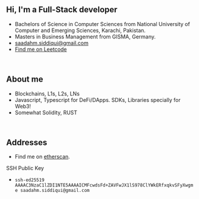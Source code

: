 ## Hi, I'm a Full-Stack developer

- Bachelors of Science in Computer Sciences from National University of Computer and Emerging Sciences, Karachi, Pakistan.
- Masters in Business Management from GISMA, Germany.
- <a href="mailto:saadahm.siddiqui@gmail.com">saadahm.siddiqui@gmail.com</a>
- <a href="https://leetcode.com/u/user0728fg/">Find me on Leetcode</a>

</br>

## About me
- Blockchains, L1s, L2s, LNs
- Javascript, Typescript for DeFi/DApps. SDKs, Libraries specially for Web3! 
- Somewhat Solidity, RUST

</br>

## Addresses

- Find me on [etherscan](https://etherscan.io/search?f=0&q=0x98729c03c4D5e820F5e8c45558ae07aE63F97461).

SSH Public Key
- `ssh-ed25519 AAAAC3NzaC1lZDI1NTE5AAAAICMFcwdsFd+ZAVFwJX1lS978ClYWkERfxqkvSFyXwgme saadahm.siddiqui@gmail.com`

<!-- `0xaed1a06bb523c9b6bea74d61a81e23024dcdae02` -->
<!-- `0x9ceea64db265e17118ed36a2a8e7ea690bfa2ffc` -->
